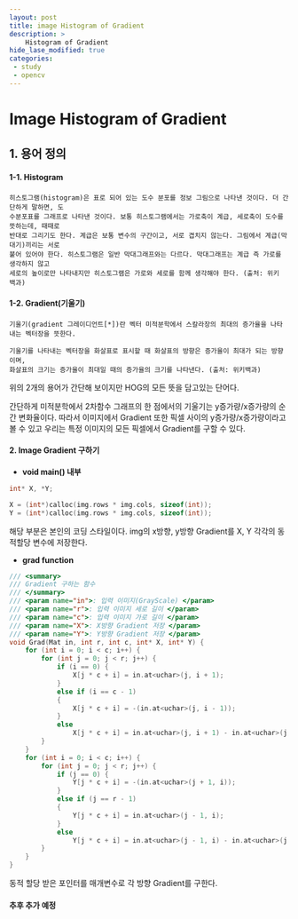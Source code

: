 ```yaml
---
layout: post
title: image Histogram of Gradient
description: >
    Histogram of Gradient
hide_lase_modified: true
categories:
 - study
 - opencv
---
```


# Image Histogram of Gradient

## 1. 용어 정의

#### 1-1. Histogram
```
히스토그램(histogram)은 표로 되어 있는 도수 분포를 정보 그림으로 나타낸 것이다. 더 간단하게 말하면, 도
수분포표를 그래프로 나타낸 것이다. 보통 히스토그램에서는 가로축이 계급, 세로축이 도수를 뜻하는데, 때때로
반대로 그리기도 한다. 계급은 보통 변수의 구간이고, 서로 겹치지 않는다. 그림에서 계급(막대기)끼리는 서로
붙어 있어야 한다. 히스토그램은 일반 막대그래프와는 다르다. 막대그래프는 계급 즉 가로를 생각하지 않고
세로의 높이로만 나타내지만 히스토그램은 가로와 세로를 함께 생각해야 한다. (출처: 위키 백과)
```

#### 1-2. Gradient(기울기)
```
기울기(gradient 그레이디언트[*])란 벡터 미적분학에서 스칼라장의 최대의 증가율을 나타내는 벡터장을 뜻한다.

기울기를 나타내는 벡터장을 화살표로 표시할 때 화살표의 방향은 증가율이 최대가 되는 방향이며,
화살표의 크기는 증가율이 최대일 때의 증가율의 크기를 나타낸다. (출처: 위키백과)
```

위의 2개의 용어가 간단해 보이지만 HOG의 모든 뜻을 담고있는 단어다.

간단하게 미적분학에서 2차함수 그래프의 한 점에서의 기울기는 y증가량/x증가량의 순간 변화율이다.
따라서 이미지에서 Gradient 또한 픽셀 사이의 y증가량/x증가량이라고 볼 수 있고 우리는
특정 이미지의 모든 픽셀에서 Gradient를 구할 수 있다.

#### 2. Image Gradient 구하기
* __void main() 내부__
~~~cpp
int* X, *Y;

X = (int*)calloc(img.rows * img.cols, sizeof(int));
Y = (int*)calloc(img.rows * img.cols, sizeof(int));
~~~
해당 부분은 본인의 코딩 스타일이다. img의 x방향, y방향 Gradient를 X, Y 각각의 동적할당 변수에 저장한다.


* __grad function__
~~~cpp
/// <summary>
/// Gradient 구하는 함수
/// </summary>
/// <param name="in">: 입력 이미지(GrayScale) </param>
/// <param name="r">: 입력 이미지 세로 길이 </param>
/// <param name="c">: 입력 이미지 가로 길이 </param>
/// <param name="X">: X방향 Gradient 저장 </param>
/// <param name="Y">: Y방향 Gradient 저장 </param>
void Grad(Mat in, int r, int c, int* X, int* Y) {
	for (int i = 0; i < c; i++) {
		for (int j = 0; j < r; j++) {
			if (i == 0) {
				X[j * c + i] = in.at<uchar>(j, i + 1);
			}
			else if (i == c - 1)
			{
				X[j * c + i] = -(in.at<uchar>(j, i - 1));
			}
			else
				X[j * c + i] = in.at<uchar>(j, i + 1) - in.at<uchar>(j, i - 1);
		}
	}
	for (int i = 0; i < c; i++) {
		for (int j = 0; j < r; j++) {
			if (j == 0) {
				Y[j * c + i] = -(in.at<uchar>(j + 1, i));
			}
			else if (j == r - 1)
			{
				Y[j * c + i] = in.at<uchar>(j - 1, i);
			}
			else
				Y[j * c + i] = in.at<uchar>(j - 1, i) - in.at<uchar>(j + 1, i);
		}
	}
}
~~~
동적 할당 받은 포인터를 매개변수로 각 방향 Gradient를 구한다.

#### 추후 추가 예정
